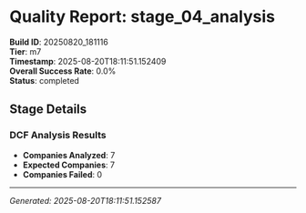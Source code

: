 # Quality Report: stage_04_analysis

**Build ID**: 20250820_181116  
**Tier**: m7  
**Timestamp**: 2025-08-20T18:11:51.152409  
**Overall Success Rate**: 0.0%  
**Status**: completed

## Stage Details

### DCF Analysis Results

- **Companies Analyzed**: 7
- **Expected Companies**: 7
- **Companies Failed**: 0

---
*Generated: 2025-08-20T18:11:51.152587*

